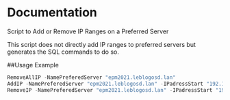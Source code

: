 # Documentation

Script to Add or Remove IP Ranges on a Preferred Server

This script does not directly add IP ranges to preferred servers but generates the SQL commands to do so.


##Usage Example

```powershell
RemoveAllIP -NamePreferedServer "epm2021.leblogosd.lan"
AddIP -NamePreferedServer "epm2021.leblogosd.lan" -IPadressStart "192.168.0.1" -IPadressEnd "192.168.0.254"
RemoveIP -NamePreferedServer "epm2021.leblogosd.lan" -IPadressStart "192.168.0.1" -IPadressEnd "192.168.0.254"
```